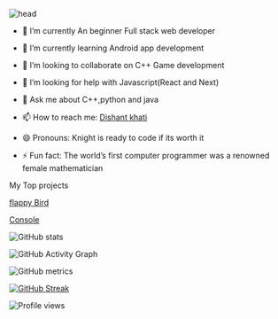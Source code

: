 ![head](https://media0.giphy.com/media/USV0ym3bVWQJJmNu3N/giphy.gif?cid=ecf05e477mwwgcx06e3cz6293bbw49rpmflvt8euw3bx89z9&rid=giphy.gif&ct=g)




- 🔭 I’m currently An beginner Full stack web developer

- 🌱 I’m currently learning Android app development

- 👯 I’m looking to collaborate on C++ Game development

- 🤔 I’m looking for help with Javascript(React and Next)

- 💬 Ask me about C++,python and java

- 📫 How to reach me: [Dishant khati](https://www.linkedin.com/in/dishant-khati-202135217/)

- 😄 Pronouns: Knight is ready to code if its worth it

- ⚡ Fun fact: The world’s first computer programmer was a renowned female mathematician

My Top projects


[flappy Bird](https://github.com/KNIGHTUNITYDK/KNIGHTUNITYDK/blob/main/FB.cpp)

[Console](https://github.com/KNIGHTUNITYDK/Console)


![GitHub stats](https://github-readme-stats.vercel.app/api?username=KNIGHTUNITYDK&show_icons=true&count_private=true) 


![GitHub Activity Graph](https://activity-graph.herokuapp.com/graph?username=KNIGHTUNITYDK)  


![GitHub metrics](https://metrics.lecoq.io/KNIGHTUNITYDK)  


[![GitHub Streak](https://github-readme-streak-stats.herokuapp.com/?user=KNIGHTUNITYDK&theme=holi-theme)](https://git.io/streak-stats)


![Profile views](https://gpvc.arturio.dev/KNIGHTUNITYDK)  
